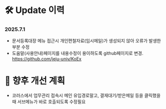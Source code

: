 # 🛠️ Update 이력
### 2025.7.1 
  * 문서등록대장 메뉴 접근시 개인편철자료(임시메일)가 생성되지 않아 오류가 발생한 부분 수정
  * 도움말(사용안내)페이지를 내용수정이 용이하도록 github페이지로 변경. https://github.com/jeju-univ/KoEx

  
# 📅 향후 개선 계획
* 코러스에서 업무관리 접속시 메인 유입경로말고, 결재대기/받은메일 등을 클릭했을때 서브메뉴가 바로 호출되도록 수정필요
